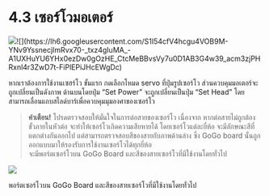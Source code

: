 # 4.3 เซอร์โวมอเตอร์

![](https://lh6.googleusercontent.com/fU0QftXOHy3VbyGTc1aRNnD1kurWow3D8IT1lpdvgB0-vD1ApgOzzg0zX1bJtrUwpPsVBcB0CgEbzTz8necNezOAu-4Asn-ClkIkRwjX_FiHGvQdnrcoaJNL9aU2xMMot4QQ9eD_)![](https://lh6.googleusercontent.com/S1I54cfV4hcgu4VOB9M-YNv9YssnecjImRvx70-_txz4gIuMA_-A1UXHuYU6YHx0ezDw0gOzHE_CtcMeBBvsVy7u0D1AB3G4w39_acm3zjPHRxnl4r3ZwD7t-FiPlEPiJHcEWgDc)

หากเราต้องการใช้งานเซฮร์โว ขั้นแรก กดเลือกโหมด servo ที่ปุ่มรูปเซอร์โว ส่วนควบคุมมอเตอร์จะถูกเปลี่ยนเป็นดังภาพ ด้านบนโดยปุ่ม “Set Power” จะถูกเปลี่ยนเป็นปุ่ม “Set Head” โดยสามารถเลื่อนแถบสไลด์บาร์เพื่อควบคุมมุมองศาของเซอร์โว

> **คำเตือน!** โปรดตรวจสอบให้มั่นใจในการต่อสายของเซอร์โว เนื่องจาก หากต่อสายไม่ถูกต้อง ขั้วภายในหัวต่อ จะทำให้เซอร์โวเกิดความเสียหายได้ โดยเซอร์โวแต่ละยี่ห้อ จะมีลักษณะสีที่แตกต่างกันออกไป แต่สามารถตรวจสอบสีของสายกับภาพด้านล่าง ซึ่ง GoGo board นั้นถูกออกแบบมาให้รองรับการใช้งานเซอร์โวได้ทุกยี่ห้อ  
> จะมีพอร์ตเซอร์โวบน GoGo Board และสีของสายเซอร์โวที่มีใช้งานโดยทั่วไป

![](https://lh3.googleusercontent.com/E-P92ytKBnR2yGSyuSAo_ScLV6fpyvH649EZ4uOXWuyBUq7jM7Frexba-JVSgJbGSazkJCxLz4BVBgA7Jts-7h7DjL5NVpa59huelcd0622FYBs8hEV8Q4myQJN_NJUIYkFNhUir)

พอร์ตเซอร์โวบน GoGo Board และสีของสายเซอร์โวที่มีใช้งานโดยทั่วไป

